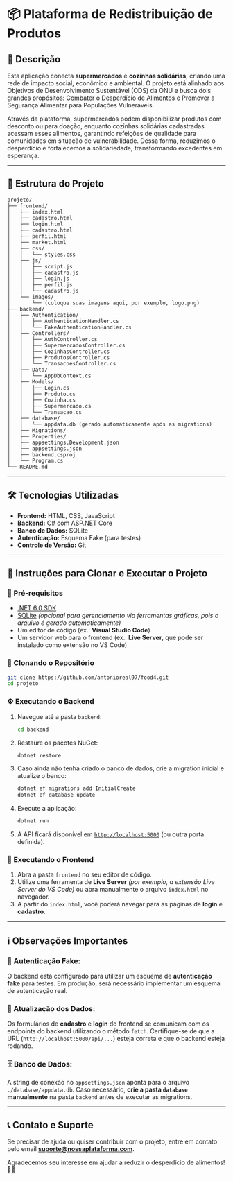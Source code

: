 # 📦 Plataforma de Redistribuição de Produtos

## 📜 Descrição
Esta aplicação conecta **supermercados** e **cozinhas solidárias**, criando uma rede de impacto social, econômico e ambiental. O projeto está alinhado aos Objetivos de Desenvolvimento Sustentável (ODS) da ONU e busca dois grandes propósitos: Combater o Desperdício de Alimentos e Promover a Segurança Alimentar para Populações Vulneráveis.

Através da plataforma, supermercados podem disponibilizar produtos com desconto ou para doação, enquanto cozinhas solidárias cadastradas acessam esses alimentos, garantindo refeições de qualidade para comunidades em situação de vulnerabilidade. Dessa forma, reduzimos o desperdício e fortalecemos a solidariedade, transformando excedentes em esperança.

---

## 📂 Estrutura do Projeto
```plaintext
projeto/
├── frontend/
│   ├── index.html
│   ├── cadastro.html
│   ├── login.html
│   ├── cadastro.html
│   ├── perfil.html
│   ├── market.html
│   ├── css/
│   │   └── styles.css
│   ├── js/
│   │   ├── script.js
│   │   ├── cadastro.js
│   │   ├── login.js
│   │   ├── perfil.js
│   │   └── cadastro.js
│   └── images/
│       └── (coloque suas imagens aqui, por exemplo, logo.png)
├── backend/
│   ├── Authentication/
│   │   ├── AuthenticationHandler.cs
│   │   └── FakeAuthenticationHandler.cs
│   ├── Controllers/
│   │   ├── AuthController.cs
│   │   ├── SupermercadosController.cs
│   │   ├── CozinhasController.cs
│   │   ├── ProdutosController.cs
│   │   └── TransacoesController.cs
│   ├── Data/
│   │   └── AppDbContext.cs
│   ├── Models/
│   │   ├── Login.cs
│   │   ├── Produto.cs
│   │   ├── Cozinha.cs
│   │   ├── Supermercado.cs
│   │   └── Transacao.cs
│   ├── database/
│   │   └── appdata.db (gerado automaticamente após as migrations)
│   ├── Migrations/
│   ├── Properties/
│   ├── appsettings.Development.json
│   ├── appsettings.json
│   ├── backend.csproj
│   └── Program.cs
└── README.md
```

---

## 🛠️ Tecnologias Utilizadas
- **Frontend:** HTML, CSS, JavaScript
- **Backend:** C# com ASP.NET Core
- **Banco de Dados:** SQLite
- **Autenticação:** Esquema Fake (para testes)
- **Controle de Versão:** Git

---

## 🚀 Instruções para Clonar e Executar o Projeto

### 📌 Pré-requisitos
- [.NET 6.0 SDK](https://dotnet.microsoft.com/download)
- [SQLite](https://www.sqlite.org/download.html) *(opcional para gerenciamento via ferramentas gráficas, pois o arquivo é gerado automaticamente)*
- Um editor de código (ex.: **Visual Studio Code**)
- Um servidor web para o frontend (ex.: **Live Server**, que pode ser instalado como extensão no VS Code)

### 🔹 Clonando o Repositório
```bash
git clone https://github.com/antonioreal97/food4.git
cd projeto
```

### ⚙️ Executando o Backend
1. Navegue até a pasta `backend`:
   ```bash
   cd backend
   ```
2. Restaure os pacotes NuGet:
   ```bash
   dotnet restore
   ```
3. Caso ainda não tenha criado o banco de dados, crie a migration inicial e atualize o banco:
   ```bash
   dotnet ef migrations add InitialCreate
   dotnet ef database update
   ```
4. Execute a aplicação:
   ```bash
   dotnet run
   ```
5. A API ficará disponível em [`http://localhost:5000`](http://localhost:5207) (ou outra porta definida). 
### 🎨 Executando o Frontend
1. Abra a pasta `frontend` no seu editor de código.
2. Utilize uma ferramenta de **Live Server** *(por exemplo, a extensão Live Server do VS Code)* ou abra manualmente o arquivo `index.html` no navegador.
3. A partir do `index.html`, você poderá navegar para as páginas de **login** e **cadastro**.

---

## ℹ️ Observações Importantes
### 🔐 Autenticação Fake:
O backend está configurado para utilizar um esquema de **autenticação fake** para testes. Em produção, será necessário implementar um esquema de autenticação real.

### 🔄 Atualização dos Dados:
Os formulários de **cadastro** e **login** do frontend se comunicam com os endpoints do backend utilizando o método `fetch`. Certifique-se de que a URL (`http://localhost:5000/api/...`) esteja correta e que o backend esteja rodando.

### 🗄️ Banco de Dados:
A string de conexão no `appsettings.json` aponta para o arquivo `./database/appdata.db`. Caso necessário, **crie a pasta `database` manualmente** na pasta `backend` antes de executar as migrations.

---

## 📞 Contato e Suporte
Se precisar de ajuda ou quiser contribuir com o projeto, entre em contato pelo email **suporte@nossaplataforma.com**. 

Agradecemos seu interesse em ajudar a reduzir o desperdício de alimentos! 🌱🥗